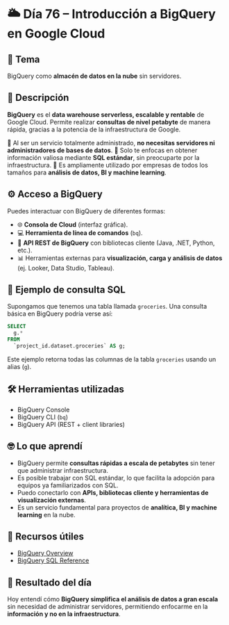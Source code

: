 # 🌥️ Día 76 – Introducción a BigQuery en Google Cloud

## 📌 Tema

BigQuery como **almacén de datos en la nube** sin servidores.

## 📝 Descripción

**BigQuery** es el **data warehouse serverless, escalable y rentable** de Google Cloud.
Permite realizar **consultas de nivel petabyte** de manera rápida, gracias a la potencia de la infraestructura de Google.

🔹 Al ser un servicio totalmente administrado, **no necesitas servidores ni administradores de bases de datos**.
🔹 Solo te enfocas en obtener información valiosa mediante **SQL estándar**, sin preocuparte por la infraestructura.
🔹 Es ampliamente utilizado por empresas de todos los tamaños para **análisis de datos, BI y machine learning**.

## ⚙️ Acceso a BigQuery

Puedes interactuar con BigQuery de diferentes formas:

- 🌐 **Consola de Cloud** (interfaz gráfica).
- 💻 **Herramienta de línea de comandos** (`bq`).
- 📡 **API REST de BigQuery** con bibliotecas cliente (Java, .NET, Python, etc.).
- 📊 Herramientas externas para **visualización, carga y análisis de datos** (ej. Looker, Data Studio, Tableau).

## 🔹 Ejemplo de consulta SQL

Supongamos que tenemos una tabla llamada `groceries`.
Una consulta básica en BigQuery podría verse así:

```sql
SELECT
  g.*
FROM
  `project_id.dataset.groceries` AS g;
```

Este ejemplo retorna todas las columnas de la tabla `groceries` usando un alias (`g`).

## 🛠️ Herramientas utilizadas

- BigQuery Console
- BigQuery CLI (`bq`)
- BigQuery API (REST + client libraries)

## 🤓 Lo que aprendí

- BigQuery permite **consultas rápidas a escala de petabytes** sin tener que administrar infraestructura.
- Es posible trabajar con SQL estándar, lo que facilita la adopción para equipos ya familiarizados con SQL.
- Puedo conectarlo con **APIs, bibliotecas cliente y herramientas de visualización externas**.
- Es un servicio fundamental para proyectos de **analítica, BI y machine learning** en la nube.

## 🔗 Recursos útiles

- [BigQuery Overview](https://cloud.google.com/bigquery/docs/introduction)
- [BigQuery SQL Reference](https://cloud.google.com/bigquery/docs/reference/standard-sql/query-syntax)

## 🚀 Resultado del día

Hoy entendí cómo **BigQuery simplifica el análisis de datos a gran escala** sin necesidad de administrar servidores, permitiendo enfocarme en la **información y no en la infraestructura**.
